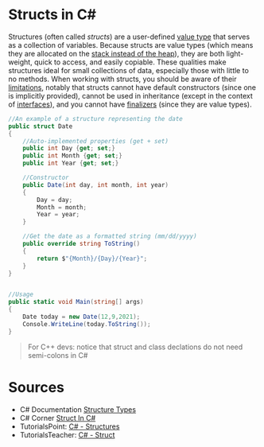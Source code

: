 # Structs in C#
Structures (often called _structs_) are a user-defined [value type](https://docs.microsoft.com/en-us/dotnet/csharp/language-reference/builtin-types/value-types) that serves as
a collection of variables. Because structs are value types (which means they are allocated on the [stack instead of the heap](https://www.c-sharpcorner.com/article/stack-vs-heap-memory-c-sharp/)), they are both light-weight, quick to access, and easily copiable. These qualities make structures ideal for small collections of data,
especially those with little to no methods. When working with structs, you should be aware of their [limitations](https://docs.microsoft.com/en-us/dotnet/csharp/language-reference/builtin-types/struct#limitations-with-the-design-of-a-structure-type), notably that structs cannot have default constructors (since one is implicitly provided), cannot be used in inheritance (except in the context of [interfaces](https://docs.microsoft.com/en-us/dotnet/csharp/language-reference/keywords/interface)), and you cannot have [finalizers](https://docs.microsoft.com/en-us/dotnet/csharp/programming-guide/classes-and-structs/finalizers) (since they are value types). 

```C#
//An example of a structure representing the date
public struct Date 
{
    //Auto-implemented properties (get + set)
    public int Day {get; set;}
    public int Month {get; set;}
    public int Year {get; set;}

    //Constructor
    public Date(int day, int month, int year)
    {
        Day = day;
        Month = month;
        Year = year;
    }

    //Get the date as a formatted string (mm/dd/yyyy)
    public override string ToString()
    {
        return $"{Month}/{Day}/{Year}";
    }
}


//Usage
public static void Main(string[] args)
{
    Date today = new Date(12,9,2021);
    Console.WriteLine(today.ToString());
}
```
> For C++ devs: notice that struct and class declations do not need semi-colons in C#

# Sources
- C# Documentation [Structure Types](https://docs.microsoft.com/en-us/dotnet/csharp/language-reference/builtin-types/struct#:~:text=A%20structure%20type%20)
- C# Corner [Struct In C#](https://www.c-sharpcorner.com/UploadFile/puranindia/struct-in-C-Sharp/)
- TutorialsPoint: [C# - Structures](https://www.tutorialspoint.com/csharp/csharp_struct.htm)
- TutorialsTeacher: [C# - Struct](https://www.tutorialsteacher.com/csharp/csharp-struct)
